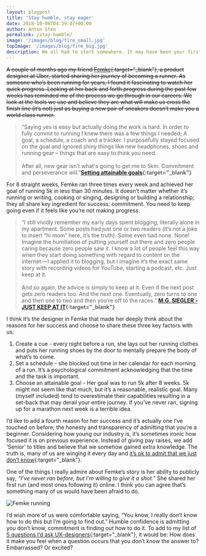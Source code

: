 ```yaml
---
layout: blogpost
title: 'Stay humble, stay eager'
date: 2018-10-08T04:39:07+00:00
author: Anton Sten
permalink: /stay-humble/
image: '/images/blog/fire_small.jpg'
topImage: '/images/blog/fire_big.jpg'
description: We all had to start somewhere. It may have been your first line of code (Hello World!) or your first drawing in Photoshop, but there was a first. Starting is hard, growing is hard, and being skilled is just as hard. You’re never done learning and the easiest way to do that is to stay humble and stay eager.
---
```


~~A couple of months ago my friend [Femke](https://www.femke.co.nz){:target="_blank"}, a product designer at Uber, started sharing her journey of becoming a runner. As someone who’s been running for years, I found it fascinating to watch her quick progress. Looking at her back and forth progress during the past few weeks has reminded me of the process we go through in our careers. We look at the tools we use and believe they are what will make us cross the finish line (it’s not) just as buying a new pair of sneakers doesn’t make you a world class runner.~~

>“Saying yes is easy but actually doing the work is hard. In order to fully commit to running I knew there was a few things I needed; A goal, a schedule, a coach and a tracker. I purposefully stayed focused on the goal and ignored shiny things like new headphones, shoes and running gear – things that are easy to think you need.<br /><br />After all, new gear isn't what's going to get me to 5km. Commitment and perseverance will.”**[Setting attainable goals](https://www.femke.co.nz/articles/setting-attainable-goals){:target="_blank"}**

For 8 straight weeks, Femke ran three times every week and achieved her goal of running 5k in less than 30 minutes. It doesn’t matter whether it’s running or writing, cooking or singing, designing or building a relationship; they all share key ingredient for success: commitment. You need to keep going even if it feels like you’re not making progress.

>“I still vividly remember my early days spent blogging, literally alone in my apartment. Some posts had just one or two readers (it’s not a joke to insert “hi mom” here, it’s the truth). Some even had none. None! Imagine the humiliation of putting yourself out there and zero people caring because zero people saw it. I know a lot of people feel this way when they start doing something with regard to content on the internet — I applied it to blogging, but I imagine it’s the exact same story with recording videos for YouTube, starting a podcast, etc. Just keep at it.<br /><br />And so again, the advice is simply to keep at it. Even if the next post gets zero readers too. And the next one. Eventually, zero turns to one and then one to two and then you’re off to the races.”
**[M.G. SIEGLER - JUST KEEP AT IT](https://500ish.com/just-keep-at-it-d852a5d8a58b){:target="_blank"}**

I think it’s the designer in Femke that made her deeply think about the reasons for her success and choose to share these three key factors with us:

1. Create a cue - every night before a run, she lays out her running clothes and puts her running shoes by the door to mentally prepare the body of what’s to come.
2. Set a schedule - she blocked out time in her calendar for each morning of a run. It’s a psychological commitment acknowledging that the time and the task is important.
3. Choose an attainable goal - Her goal was to run 5k after 8 weeks. 5k might not seem like that much, but it’s a reasonable, realistic goal. Many (myself included) tend to overestimate their capabilities resulting in a set-back that may derail your entire journey. If you’ve never ran, signing up for a marathon next week is a terrible idea.

I’d like to add a fourth reason for her success and it’s actually one I’ve touched on before; the honesty and transparency of admitting that you’re a beginner. Considering how young our industry is, it’s sometimes ironic how focused it is on previous experience. Instead of giving pay raises, we add ‘Senior’ to titles and believe that we somehow gained extra knowledge. The truth is, many of us are winging it every day and [it’s ok to admit that we just don’t know](https://www.antonsten.com/better-uxdesigner/){:target="_blank"}.

One of the things I really admire about Femke’s story is her ability to publicly say,  _“I’ve never ran before, but I’m willing to give it a shot.”_ She shared her first run (and most ones following it) online. I think you can agree that’s something many of us would have been afraid to do.

![Femke running](/images/blog/femke_run.png)

I’d wish more of us were comfortable saying, “You know, I really don’t know how to do this but I’m going to find out.” Humble confidence is admitting you don’t know, commitment is finding out how to do it. To add to my list of [5 questions I’d ask UX-designers](https://www.antonsten.com/5-ux-questions/){:target="_blank"}, it would be: How does it make you feel when a question occurs that you don’t know the answer to? Embarrassed? Or excited?
